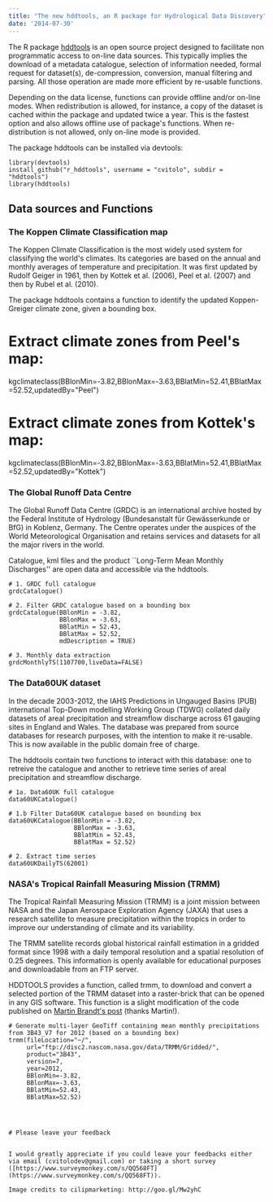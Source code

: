 ```yaml
---
title: "The new hddtools, an R package for Hydrological Data Discovery"
date: '2014-07-30'
---
```


The R package [hddtools](http://cvitolo.github.io/r_hddtools/) is an open source project designed to facilitate non programmatic access to on-line data sources. This typically implies the download of a metadata catalogue, selection of information needed, formal request for dataset(s), de-compression, conversion, manual filtering and parsing. All those operation are made more efficient by re-usable functions.

Depending on the data license, functions can provide offline and/or on-line modes. When redistribution is allowed, for instance, a copy of the dataset is cached within the package and updated twice a year. This is the fastest option and also allows offline use of package's functions. When re-distribution is not allowed, only on-line mode is provided.

The package hddtools can be installed via devtools:

```    
library(devtools)
install_github("r_hddtools", username = "cvitolo", subdir = "hddtools")
library(hddtools)
```

## Data sources and Functions

### The Koppen Climate Classification map

The Koppen Climate Classification is the most widely used system for classifying the world's climates. Its categories are based on the annual and monthly averages of temperature and precipitation. It was first updated by Rudolf Geiger in 1961, then by Kottek et al. (2006), Peel et al. (2007) and then by Rubel et al. (2010).

The package hddtools contains a function to identify the updated Koppen-Greiger climate zone, given a bounding box.

# Extract climate zones from Peel's map:
kgclimateclass(BBlonMin=-3.82,BBlonMax=-3.63,BBlatMin=52.41,BBlatMax=52.52,updatedBy="Peel")
    
# Extract climate zones from Kottek's map:
kgclimateclass(BBlonMin=-3.82,BBlonMax=-3.63,BBlatMin=52.41,BBlatMax=52.52,updatedBy="Kottek")

### The Global Runoff Data Centre

The Global Runoff Data Centre (GRDC) is an international archive hosted by the Federal Institute of Hydrology (Bundesanstalt für Gewässerkunde or BfG) in Koblenz, Germany. The Centre operates under the auspices of the World Meteorological Organisation and retains services and datasets for all the major rivers in the world.

Catalogue, kml files and the product ``Long-Term Mean Monthly Discharges'' are open data and accessible via the hddtools.

```
# 1. GRDC full catalogue
grdcCatalogue() 

# 2. Filter GRDC catalogue based on a bounding box 
grdcCatalogue(BBlonMin = -3.82,
              BBlonMax = -3.63,
              BBlatMin = 52.43,
              BBlatMax = 52.52,
              mdDescription = TRUE) 
  
# 3. Monthly data extraction
grdcMonthlyTS(1107700,liveData=FALSE)
```    

### The Data60UK dataset

In the decade 2003-2012, the IAHS Predictions in Ungauged Basins (PUB) international Top-Down modelling Working Group (TDWG) collated daily datasets of areal precipitation and streamflow discharge across 61 gauging sites in England and Wales. The database was prepared from source databases for research purposes, with the intention to make it re-usable. This is now available in the public domain free of charge.

The hddtools contain two functions to interact with this database: one to retreive the catalogue and another to retrieve time series of areal precipitation and streamflow discharge.

```   
# 1a. Data60UK full catalogue
data60UKCatalogue() 
    
# 1.b Filter Data60UK catalogue based on bounding box 
data60UKCatalogue(BBlonMin = -3.82, 
                  BBlonMax = -3.63,
                  BBlatMin = 52.43,
                  BBlatMax = 52.52) 

# 2. Extract time series 
data60UKDailyTS(62001)
```

### NASA's Tropical Rainfall Measuring Mission (TRMM)

The Tropical Rainfall Measuring Mission (TRMM) is a joint mission between NASA and the Japan Aerospace Exploration Agency (JAXA) that uses a research satellite to measure precipitation within the tropics in order to improve our understanding of climate and its variability.

The TRMM satellite records global historical rainfall estimation in a gridded format since 1998 with a daily temporal resolution and a spatial resolution of 0.25 degrees. This information is openly available for educational purposes and downloadable from an FTP server.

HDDTOOLS provides a function, called trmm, to download and convert a selected portion of the TRMM dataset into a raster-brick that can be opened in any GIS software. This function is a slight modification of the code published on [Martin Brandt's post](http://matinbrandt.wordpress.com/2013/09/04/automatically-downloading-and-processing-trmm-rainfall-data/) (thanks Martin!).

```
# Generate multi-layer GeoTiff containing mean monthly precipitations from 3B43_V7 for 2012 (based on a bounding box)
trmm(fileLocation="~/",
     url="ftp://disc2.nascom.nasa.gov/data/TRMM/Gridded/",
     product="3B43",
     version=7,
     year=2012,
     BBlonMin=-3.82,
     BBlonMax=-3.63,
     BBlatMin=52.43,
     BBlatMax=52.52)




# Please leave your feedback


I would greatly appreciate if you could leave your feedbacks either via email (cvitolodev@gmail.com) or taking a short survey ([https://www.surveymonkey.com/s/QQ568FT](https://www.surveymonkey.com/s/QQ568FT)).

Image credits to cilipmarketing: http://goo.gl/Mw2yhC

